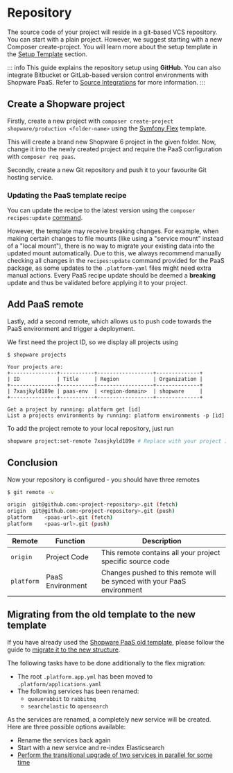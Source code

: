 # Repository

The source code of your project will reside in a git-based VCS repository. You can start with a plain project. However, we suggest starting with a new Composer create-project. You will learn more about the setup template in the [Setup Template](setup-template) section.

::: info
This guide explains the repository setup using **GitHub**. You can also integrate Bitbucket or GitLab-based version control environments with Shopware PaaS. Refer to [Source Integrations](https://docs.platform.sh/integrations/source.html) for more information.
:::

## Create a Shopware project

Firstly,  create a new project with `composer create-project shopware/production <folder-name>` using the [Symfony Flex](../../guides/installation/flex) template.

This will create a brand new Shopware 6 project in the given folder. Now, change it into the newly created project and require the PaaS configuration with `composer req paas`.

Secondly, create a new Git repository and push it to your favourite Git hosting service.

### Updating the PaaS template recipe

You can update the recipe to the latest version using the `composer recipes:update` [command](https://symfony.com/blog/fast-smart-flex-recipe-upgrades-with-recipes-update).

However, the template may receive breaking changes. For example, when making certain changes to file mounts (like using a "service mount" instead of a "local mount"), there is no way to migrate your existing data into the updated mount automatically. Due to this, we always recommend manually checking all changes in the `recipes:update` command provided for the PaaS package, as some updates to the `.platform-yaml` files might need extra manual actions. Every PaaS recipe update should be deemed a **breaking** update and thus be validated before applying it to your project.

## Add PaaS remote

Lastly, add a second remote, which allows us to push code towards the PaaS environment and trigger a deployment.

We first need the project ID, so we display all projects using

```bash{7}
$ shopware projects

Your projects are:
+---------------+-----------+------------------+--------------+
| ID            | Title     | Region           | Organization |
+---------------+-----------+------------------+--------------+
| 7xasjkyld189e | paas-env  | <region-domain>  | shopware     |
+---------------+-----------+------------------+--------------+

Get a project by running: platform get [id]
List a projects environments by running: platform environments -p [id]
```

To add the project remote to your local repository, just run

```bash
shopware project:set-remote 7xasjkyld189e # Replace with your project ID
```

## Conclusion

Now your repository is configured - you should have three remotes

```sh
$ git remote -v

origin	git@github.com:<project-repository>.git (fetch)
origin	git@github.com:<project-repository>.git (push)
platform	<paas-url>.git (fetch)
platform	<paas-url>.git (push)
```

| Remote     | Function          | Description                                                             |
|------------|-------------------|-------------------------------------------------------------------------|
| `origin`   | Project Code      | This remote contains all your project specific source code              |
| `platform` | PaaS Environment  | Changes pushed to this remote will be synced with your PaaS environment |

## Migrating from the old template to the new template

If you have already used the [Shopware PaaS old template](https://github.com/shopware/paas), please follow the guide to [migrate it to the new structure](../../guides/installation/template#how-to-migrate-from-production-template-to-symfony-flex).

The following tasks have to be done additionally to the flex migration:

* The root `.platform.app.yml` has been moved to `.platform/applications.yaml`
* The following services has been renamed:
    * `queuerabbit` to `rabbitmq`
    * `searchelastic` to `opensearch`

As the services are renamed, a completely new service will be created. Here are three possible options available:

* Rename the services back again
* Start with a new service and re-index Elasticsearch
* [Perform the transitional upgrade of two services in parallel for some time](https://docs.platform.sh/add-services/opensearch.html#upgrading)
